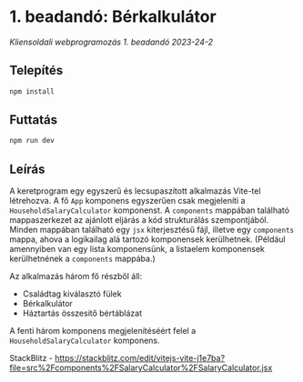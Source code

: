 # 1. beadandó: Bérkalkulátor

_Kliensoldali webprogramozás 1. beadandó 2023-24-2_

## Telepítés

```bash
npm install
```

## Futtatás

```bash
npm run dev
```

## Leírás

A keretprogram egy egyszerű és lecsupaszított alkalmazás Vite-tel létrehozva. A fő `App` komponens egyszerűen csak megjeleníti a `HouseholdSalaryCalculator` komponenst. A `components` mappában található mappaszerkezet az ajánlott eljárás a kód strukturálás szempontjából. Minden mappában található egy `jsx` kiterjesztésű fájl, illetve egy `components` mappa, ahova a logikailag alá tartozó komponensek kerülhetnek.
(Például amennyiben van egy lista komponensünk, a listaelem komponensek kerülhetnének a `components` mappába.)

Az alkalmazás három fő részből áll:

- Családtag kiválasztó fülek
- Bérkalkulátor
- Háztartás összesítő bértáblázat

A fenti három komponens megjelenítéséért felel a `HouseholdSalaryCalculator` komponens.

StackBlitz - [https://stackblitz.com/edit/vitejs-vite-j1e7ba?file=src%2Fcomponents%2FSalaryCalculator%2FSalaryCalculator.jsx
](https://stackblitz.com/edit/vitejs-vite-j1e7ba?file=src%2Fcomponents%2FSalaryCalculator%2FSalaryCalculator.jsx)

